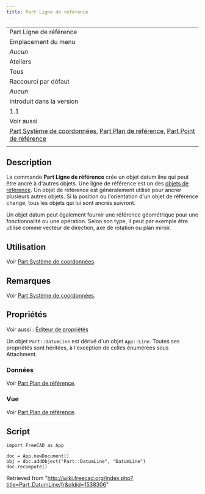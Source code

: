 ```yaml
---
title: Part Ligne de référence
---
```

|  |
| --- |
| Part Ligne de référence |
| Emplacement du menu |
| *Aucun* |
| Ateliers |
| Tous |
| Raccourci par défaut |
| *Aucun* |
| Introduit dans la version |
| 1.1 |
| Voir aussi |
| [Part Système de coordonnées](/Part_CoordinateSystem/fr "Part CoordinateSystem/fr"), [Part Plan de référence](/Part_DatumPlane/fr "Part DatumPlane/fr"), [Part Point de référence](/Part_DatumPoint/fr "Part DatumPoint/fr") |
|  |

## Description

La commande **Part Ligne de référence** crée un objet datum line qui peut être ancré à d'autres objets. Une ligne de référence est un des [objets de référence](/Std_Base#Std_Base/fr#Part_Datums "Std Base"). Un objet de référence est généralement utilisé pour ancrer plusieurs autres objets. Si la position ou l'orientation d'un objet de référence change, tous les objets qui lui sont ancrés suivront.

Un objet datum peut également fournir une référence géométrique pour une fonctionnalité ou une opération. Selon son type, il peut par exemple être utilisé comme vecteur de direction, axe de rotation ou plan miroir.

## Utilisation

Voir [Part Système de coordonnées](/Part_CoordinateSystem/fr#Utilisation "Part CoordinateSystem/fr").

## Remarques

Voir [Part Système de coordonnées](/Part_CoordinateSystem/fr#Remarque "Part CoordinateSystem/fr").

## Propriétés

Voir aussi : [Éditeur de propriétés](/Property_editor/fr "Property editor/fr")

Un objet `Part::DatumLine` est dérivé d'un objet `App::Line`. Toutes ses propriétés sont héritées, à l'exception de celles énumérées sous Attachment.

### Données

Voir [Part Plan de référence](/Part_DatumPlane/fr#Données "Part DatumPlane/fr").

### Vue

Voir [Part Plan de référence](/Part_DatumPlane/fr#Vue "Part DatumPlane/fr").

## Script

```
import FreeCAD as App

doc = App.newDocument()
obj = doc.addObject("Part::DatumLine", "DatumLine")
doc.recompute()

```

Retrieved from "<http://wiki.freecad.org/index.php?title=Part_DatumLine/fr&oldid=1538306>"